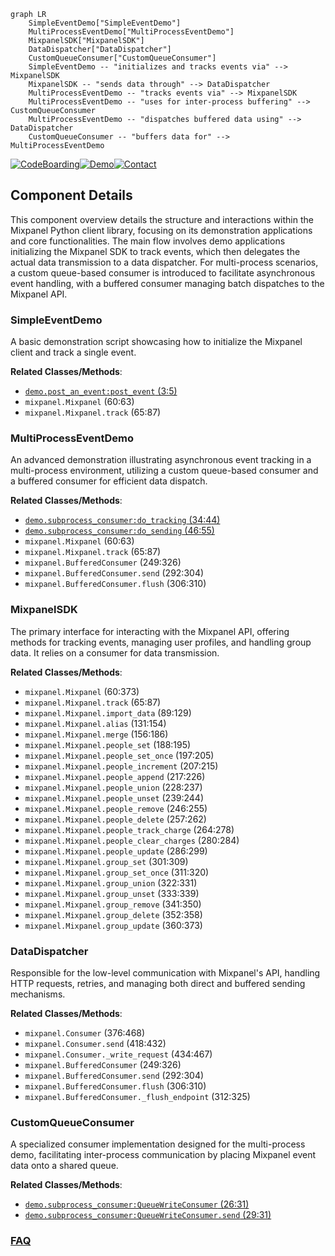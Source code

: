 ```mermaid
graph LR
    SimpleEventDemo["SimpleEventDemo"]
    MultiProcessEventDemo["MultiProcessEventDemo"]
    MixpanelSDK["MixpanelSDK"]
    DataDispatcher["DataDispatcher"]
    CustomQueueConsumer["CustomQueueConsumer"]
    SimpleEventDemo -- "initializes and tracks events via" --> MixpanelSDK
    MixpanelSDK -- "sends data through" --> DataDispatcher
    MultiProcessEventDemo -- "tracks events via" --> MixpanelSDK
    MultiProcessEventDemo -- "uses for inter-process buffering" --> CustomQueueConsumer
    MultiProcessEventDemo -- "dispatches buffered data using" --> DataDispatcher
    CustomQueueConsumer -- "buffers data for" --> MultiProcessEventDemo
```
[![CodeBoarding](https://img.shields.io/badge/Generated%20by-CodeBoarding-9cf?style=flat-square)](https://github.com/CodeBoarding/GeneratedOnBoardings)[![Demo](https://img.shields.io/badge/Try%20our-Demo-blue?style=flat-square)](https://www.codeboarding.org/demo)[![Contact](https://img.shields.io/badge/Contact%20us%20-%20contact@codeboarding.org-lightgrey?style=flat-square)](mailto:contact@codeboarding.org)

## Component Details

This component overview details the structure and interactions within the Mixpanel Python client library, focusing on its demonstration applications and core functionalities. The main flow involves demo applications initializing the Mixpanel SDK to track events, which then delegates the actual data transmission to a data dispatcher. For multi-process scenarios, a custom queue-based consumer is introduced to facilitate asynchronous event handling, with a buffered consumer managing batch dispatches to the Mixpanel API.

### SimpleEventDemo
A basic demonstration script showcasing how to initialize the Mixpanel client and track a single event.


**Related Classes/Methods**:

- <a href="https://github.com/mixpanel/mixpanel-python/blob/master/demo/post_an_event.py#L3-L5" target="_blank" rel="noopener noreferrer">`demo.post_an_event:post_event` (3:5)</a>
- `mixpanel.Mixpanel` (60:63)
- `mixpanel.Mixpanel.track` (65:87)


### MultiProcessEventDemo
An advanced demonstration illustrating asynchronous event tracking in a multi-process environment, utilizing a custom queue-based consumer and a buffered consumer for efficient data dispatch.


**Related Classes/Methods**:

- <a href="https://github.com/mixpanel/mixpanel-python/blob/master/demo/subprocess_consumer.py#L34-L44" target="_blank" rel="noopener noreferrer">`demo.subprocess_consumer:do_tracking` (34:44)</a>
- <a href="https://github.com/mixpanel/mixpanel-python/blob/master/demo/subprocess_consumer.py#L46-L55" target="_blank" rel="noopener noreferrer">`demo.subprocess_consumer:do_sending` (46:55)</a>
- `mixpanel.Mixpanel` (60:63)
- `mixpanel.Mixpanel.track` (65:87)
- `mixpanel.BufferedConsumer` (249:326)
- `mixpanel.BufferedConsumer.send` (292:304)
- `mixpanel.BufferedConsumer.flush` (306:310)


### MixpanelSDK
The primary interface for interacting with the Mixpanel API, offering methods for tracking events, managing user profiles, and handling group data. It relies on a consumer for data transmission.


**Related Classes/Methods**:

- `mixpanel.Mixpanel` (60:373)
- `mixpanel.Mixpanel.track` (65:87)
- `mixpanel.Mixpanel.import_data` (89:129)
- `mixpanel.Mixpanel.alias` (131:154)
- `mixpanel.Mixpanel.merge` (156:186)
- `mixpanel.Mixpanel.people_set` (188:195)
- `mixpanel.Mixpanel.people_set_once` (197:205)
- `mixpanel.Mixpanel.people_increment` (207:215)
- `mixpanel.Mixpanel.people_append` (217:226)
- `mixpanel.Mixpanel.people_union` (228:237)
- `mixpanel.Mixpanel.people_unset` (239:244)
- `mixpanel.Mixpanel.people_remove` (246:255)
- `mixpanel.Mixpanel.people_delete` (257:262)
- `mixpanel.Mixpanel.people_track_charge` (264:278)
- `mixpanel.Mixpanel.people_clear_charges` (280:284)
- `mixpanel.Mixpanel.people_update` (286:299)
- `mixpanel.Mixpanel.group_set` (301:309)
- `mixpanel.Mixpanel.group_set_once` (311:320)
- `mixpanel.Mixpanel.group_union` (322:331)
- `mixpanel.Mixpanel.group_unset` (333:339)
- `mixpanel.Mixpanel.group_remove` (341:350)
- `mixpanel.Mixpanel.group_delete` (352:358)
- `mixpanel.Mixpanel.group_update` (360:373)


### DataDispatcher
Responsible for the low-level communication with Mixpanel's API, handling HTTP requests, retries, and managing both direct and buffered sending mechanisms.


**Related Classes/Methods**:

- `mixpanel.Consumer` (376:468)
- `mixpanel.Consumer.send` (418:432)
- `mixpanel.Consumer._write_request` (434:467)
- `mixpanel.BufferedConsumer` (249:326)
- `mixpanel.BufferedConsumer.send` (292:304)
- `mixpanel.BufferedConsumer.flush` (306:310)
- `mixpanel.BufferedConsumer._flush_endpoint` (312:325)


### CustomQueueConsumer
A specialized consumer implementation designed for the multi-process demo, facilitating inter-process communication by placing Mixpanel event data onto a shared queue.


**Related Classes/Methods**:

- <a href="https://github.com/mixpanel/mixpanel-python/blob/master/demo/subprocess_consumer.py#L26-L31" target="_blank" rel="noopener noreferrer">`demo.subprocess_consumer:QueueWriteConsumer` (26:31)</a>
- <a href="https://github.com/mixpanel/mixpanel-python/blob/master/demo/subprocess_consumer.py#L29-L31" target="_blank" rel="noopener noreferrer">`demo.subprocess_consumer:QueueWriteConsumer.send` (29:31)</a>




### [FAQ](https://github.com/CodeBoarding/GeneratedOnBoardings/tree/main?tab=readme-ov-file#faq)